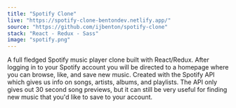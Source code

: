 ```yaml
---
title: "Spotify Clone"
live: "https://spotify-clone-bentondev.netlify.app/"
source: "https://github.com/ijbenton/spotify-clone"
stack: "React - Redux - Sass"
image: "spotify.png"
---
```


A full fledged Spotify music player clone built with React/Redux. After logging in to your Spotify account you will be directed to a homepage where you can browse, like, and save new music. Created with the Spotify API which gives us info on songs, artists, albums, and playlists. The API only gives out 30 second song previews, but it can still be very useful for finding new music that you'd like to save to your account.
